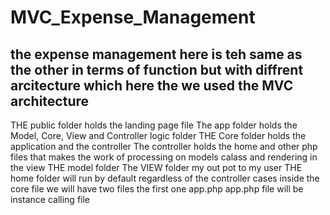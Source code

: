 # MVC_Expense_Management

## the expense management here is teh same as the other in terms of function but with diffrent arcitecture which here the we used the MVC architecture

THE public folder holds the landing page file
The app folder holds the Model, Core, View and Controller logic folder
THE Core folder holds the application and the controller
The controller holds the home and other php files that makes the work of processing on models calass and rendering in the view 
THE model folder
The VIEW folder my out pot to my user
THE home folder will run by default regardless of the controller cases
inside the core file we will have two files the first one app.php
app.php file will be instance calling file

